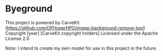 # Byeground

This project is powered by CarveKit (https://github.com/OPHoperHPO/image-background-remove-tool)
Copyright [year] [CarveKit copyright holders]
Licensed under the Apache License 2.0

Note: I intend to create my own model for use in this project in the future.